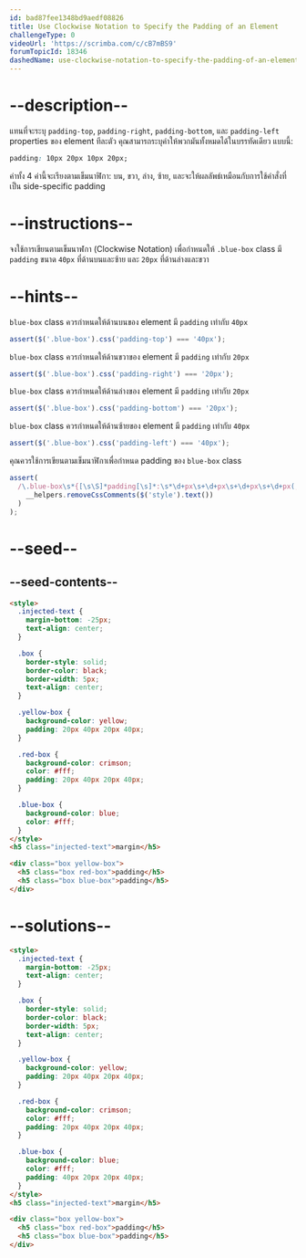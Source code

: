 ```yaml
---
id: bad87fee1348bd9aedf08826
title: Use Clockwise Notation to Specify the Padding of an Element
challengeType: 0
videoUrl: 'https://scrimba.com/c/cB7mBS9'
forumTopicId: 18346
dashedName: use-clockwise-notation-to-specify-the-padding-of-an-element
---
```


# --description--

แทนที่จะระบุ `padding-top`, `padding-right`, `padding-bottom`, และ `padding-left` properties ของ element ทีละตัว
คุณสามารถระบุค่าให้พวกมันทั้งหมดได้ในบรรทัดเดียว แบบนี้:

```css
padding: 10px 20px 10px 20px;
```

ค่าทั้ง 4 ค่านี้จะเรียงตามเข็มนาฬิกา: บน, ขวา, ล่าง, ซ้าย, และจะให้ผลลัพธ์เหมือนกับการใช้คำสั่งที่เป็น side-specific padding 
# --instructions--

จงใช้การเขียนตามเข็มนาฬกา (Clockwise Notation) เพื่อกำหนดให้ `.blue-box` class มี `padding` ขนาด `40px` ที่ด้านบนและซ้าย และ `20px` ที่ด้านล่างและขวา

# --hints--

`blue-box` class ควรกำหนดให้ด้านบนของ element มี `padding` เท่ากับ `40px` 

```js
assert($('.blue-box').css('padding-top') === '40px');
```

`blue-box` class ควรกำหนดให้ด้านขวาของ element มี `padding` เท่ากับ `20px` 

```js
assert($('.blue-box').css('padding-right') === '20px');
```

`blue-box` class ควรกำหนดให้ด้านล่างของ element มี `padding` เท่ากับ `20px` 

```js
assert($('.blue-box').css('padding-bottom') === '20px');
```

`blue-box` class ควรกำหนดให้ด้านซ้ายของ element มี `padding` เท่ากับ `40px` 

```js
assert($('.blue-box').css('padding-left') === '40px');
```

คุณควรใช้การเขียนตามเข็มนาฬิกาเพื่อกำหนด padding ของ `blue-box` class

```js
assert(
  /\.blue-box\s*{[\s\S]*padding[\s]*:\s*\d+px\s+\d+px\s+\d+px\s+\d+px(;\s*[^}]+\s*}|;?\s*})/.test(
    __helpers.removeCssComments($('style').text())
  )
);
```

# --seed--

## --seed-contents--

```html
<style>
  .injected-text {
    margin-bottom: -25px;
    text-align: center;
  }

  .box {
    border-style: solid;
    border-color: black;
    border-width: 5px;
    text-align: center;
  }

  .yellow-box {
    background-color: yellow;
    padding: 20px 40px 20px 40px;
  }

  .red-box {
    background-color: crimson;
    color: #fff;
    padding: 20px 40px 20px 40px;
  }

  .blue-box {
    background-color: blue;
    color: #fff;
  }
</style>
<h5 class="injected-text">margin</h5>

<div class="box yellow-box">
  <h5 class="box red-box">padding</h5>
  <h5 class="box blue-box">padding</h5>
</div>
```

# --solutions--

```html
<style>
  .injected-text {
    margin-bottom: -25px;
    text-align: center;
  }

  .box {
    border-style: solid;
    border-color: black;
    border-width: 5px;
    text-align: center;
  }

  .yellow-box {
    background-color: yellow;
    padding: 20px 40px 20px 40px;
  }

  .red-box {
    background-color: crimson;
    color: #fff;
    padding: 20px 40px 20px 40px;
  }

  .blue-box {
    background-color: blue;
    color: #fff;
    padding: 40px 20px 20px 40px;
  }
</style>
<h5 class="injected-text">margin</h5>

<div class="box yellow-box">
  <h5 class="box red-box">padding</h5>
  <h5 class="box blue-box">padding</h5>
</div>
```
